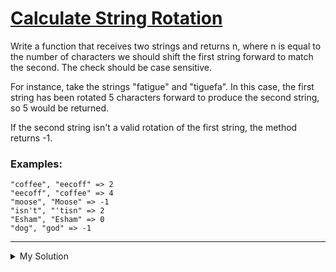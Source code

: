 # [Calculate String Rotation](https://www.codewars.com/kata/5596f6e9529e9ab6fb000014)

Write a function that receives two strings and returns n, where n is equal to the number of characters we should shift the first string forward to match the second. The check should be case sensitive.

For instance, take the strings "fatigue" and "tiguefa". In this case, the first string has been rotated 5 characters forward to produce the second string, so 5 would be returned.

If the second string isn't a valid rotation of the first string, the method returns -1.

### Examples:

    "coffee", "eecoff" => 2
    "eecoff", "coffee" => 4
    "moose", "Moose" => -1
    "isn't", "'tisn" => 2
    "Esham", "Esham" => 0
    "dog", "god" => -1

---

<details><summary>My Solution</summary>

```js
function shiftedDiff(first, second) {
  if (first.length != second.length) return -1
  return (second + second).indexOf(first)
}
```

</details>
